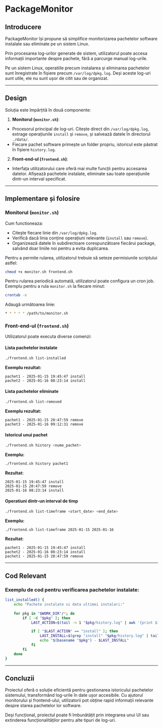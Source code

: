 
# PackageMonitor

## Introducere

PackageMonitor își propune să simplifice monitorizarea pachetelor software instalate sau eliminate pe un sistem Linux. 

Prin procesarea log-urilor generate de sistem, utilizatorul poate accesa informații importante despre pachete, fără a parcurge manual log-urile.

Pe un sistem Linux, operatiile precum instalarea și eliminarea pachetelor sunt înregistrate în fișiere precum `/var/log/dpkg.log`. Deși aceste log-uri sunt utile, ele nu sunt ușor de citit sau de organizat. 

---

## Design

Soluția este împărțită în două componente:

1. **Monitorul (`monitor.sh`)**:
   
- Procesorul principal de log-uri. Citește direct din `/var/log/dpkg.log`, extrage operațiunile `install` și `remove`, și salvează datele în directorul `./data/`. 
- Fiecare pachet software primește un folder propriu, istoricul este păstrat în fișiere `history.log`.

2. **Front-end-ul (`frontend.sh`)**:
- Interfața utilizatorului care oferă mai multe funcții pentru accesarea datelor. Afișează pachetele instalate, eliminate sau toate operațiunile dintr-un interval specificat.

---

## Implementare și folosire

### Monitorul (`monitor.sh`)

Cum functioneaza:
- Citește fiecare linie din `/var/log/dpkg.log`.
- Verifică dacă linia conține operațiuni relevante (`install` sau `remove`).
- Organizează datele în subdirectoare corespunzătoare fiecărui package, salvând doar liniile noi pentru a evita duplicarea.

Pentru a permite rularea, utilizatorul trebuie să seteze permisiunile scriptului astfel:
```bash
chmod +x monitor.sh frontend.sh
```

Pentru rularea periodică automată, utilizatorul poate configura un cron job. Exemplu pentru a rula `monitor.sh` la fiecare minut:
```bash
crontab -e
```
Adaugă următoarea linie:
```bash
* * * * * /path/to/monitor.sh
```

### Front-end-ul (`frontend.sh`)

Utilizatorul poate executa diverse comenzi:

#### Lista pachetelor instalate

```bash
./frontend.sh list-installed
```

**Exemplu rezultat:**
```
pachet1 - 2025-01-15 19:45:47 install
pachet2 - 2025-01-16 08:23:14 install
```

#### Lista pachetelor eliminate

```bash
./frontend.sh list-removed
```

**Exemplu rezultat:**
```
pachet1 - 2025-01-15 20:47:59 remove
pachet3 - 2025-01-16 09:12:31 remove
```

#### Istoricul unui pachet

```bash
./frontend.sh history <nume_pachet>
```

**Exemplu:**
```bash
./frontend.sh history pachet1
```

**Rezultat:**
```
2025-01-15 19:45:47 install
2025-01-15 20:47:59 remove
2025-01-16 08:23:14 install
```

#### Operatiuni dintr-un interval de timp

```bash
./frontend.sh list-timeframe <start_date> <end_date>
```

**Exemplu:**
```bash
./frontend.sh list-timeframe 2025-01-15 2025-01-16
```

**Rezultat:**
```
pachet1 - 2025-01-15 19:45:47 install
pachet2 - 2025-01-16 08:23:14 install
pachet1 - 2025-01-15 20:47:59 remove
```

---

## Cod Relevant

### Exemplu de cod pentru verificarea pachetelor instalate:

```bash
list_installed() {
    echo "Pachete instalate si data ultimei instalari:"
    
    for pkg in "$WORK_DIR"/*; do
        if [ -d "$pkg" ]; then
            LAST_ACTION=$(tail -n 1 "$pkg/history.log" | awk '{print $3}')

            if [ "$LAST_ACTION" == "install" ]; then
                LAST_INSTALL=$(grep "install" "$pkg/history.log" | tail -n 1)
                echo "$(basename "$pkg") - $LAST_INSTALL"
            fi
        fi
    done
}
```

---

## Concluzii

Proiectul oferă o soluție eficientă pentru gestionarea istoricului pachetelor sistemului, transformând log-urile în date ușor accesibile. Cu ajutorul monitorului și frontend-ului, utilizatorii pot obține rapid informații relevante despre starea pachetelor lor software. 

Deși funcțional, proiectul poate fi îmbunătățit prin integrarea unui UI sau extinderea funcționalităților pentru alte tipuri de log-uri.
